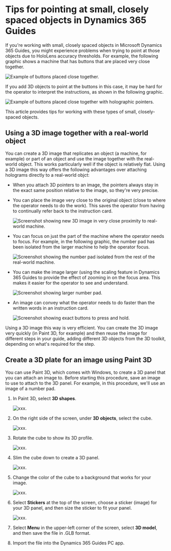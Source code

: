 

# Tips for pointing at small, closely spaced objects in Dynamics 365 Guides

If you're working with small, closely spaced objects in Microsoft Dynamics 365 Guides, you might experience problems when trying to point at those objects due to HoloLens accuracy thresholds. For example, the following graphic shows a machine that has buttons that are placed very close together.

![Example of buttons placed close together.](media/small-holograms-example.jpg "Example of buttons placed close together")

If you add 3D objects to point at the buttons in this case, it may be hard for the operator to interpret the instructions, as shown in the following graphic.

![Example of buttons placed close together with holographic pointers.](media/small-holograms-example-with-pointers.jpg "Example of buttons placed close together with holographic pointers")

This article provides tips for working with these types of small, closely-spaced objects.

## Using a 3D image together with a real-world object

You can create a 3D image that replicates an object (a machine, for example) or part of an object and use the image together with the real-world object. This works particularly well if the object is relatively flat. Using a 3D image this way offers the following advantages over attaching holograms directly to a real-world objct:

- When you attach 3D pointers to an image, the pointers always stay in the exact same position relative to the image, so they're very precise.     

- You can place the image very close to the original object (close to where the operator needs to do the work). This saves the operator from having to continually refer back to the instruction card. 

    ![Screenshot showing new 3D image in very close proximity to real-world machine.](media/small-holograms-precision.jpg "Screenshot showing new 3D image in very close proximity to real-world machine")

- You can focus on just the part of the machine where the operator needs to focus. For example, in the following graphic, the number pad has been isolated from the larger machine to help the operator focus.

    ![Screenshot showing the number pad isolated from the rest of the real-world machine.](media/small-holograms-focus.jpg "Screenshot showing the number pad isolated from the rest of the real-world machine")

- You can make the image larger (using the scaling feature in Dynamics 365 Guides to provide the effect of zooming in on the focus area. This makes it easier for the operator to see and understand.
    
    ![Screenshot showing larger number pad.](media/small-holograms-zoom.jpg "Screenshot showing larger number pad")

- An image can convey what the operator needs to do faster than the written words in an instruction card. 

    ![Screenshot showing exact buttons to press and hold.](media/small-holograms-efficiency.jpg "Screenshot showing exact buttons to press and hold")

Using a 3D image this way is very efficient. You can create the 3D image very quickly (in Paint 3D, for example) and then reuse the image for different steps in your guide, adding different 3D objects from the 3D toolkit, depending on what's required for the step.  

## Create a 3D plate for an image using Paint 3D 

You can use Paint 3D, which comes with Windows, to create a 3D panel that you can attach an image to. Before starting this procedure, save an image to use to attach to the 3D panel. For example, in this procedure, we'll use an image of a number pad. 

1. In Paint 3D, select **3D shapes**.

     ![xxx.](media/Paint-3D-shapes.jpg "xxx")
    
2. On the right side of the screen, under **3D objects**, select the cube.

    ![xxx.](media/Paint-3D-select-cube.jpg "xxx")
    
3. Rotate the cube to show its 3D profile.

   ![xxx.](media/Paint-3D-rotate-cube.jpg "xxx")
    
4. Slim the cube down to create a 3D panel.

    ![xxx.](media/Paint-3D-slim-cube.jpg "xxx")
    
5. Change the color of the cube to a background that works for your image.

    ![xxx.](media/Paint-3D-edit-color.jpg "xxx")
    
6. Select **Stickers** at the top of the screen, choose a sticker (image) for your 3D panel, and then size the sticker to fit your panel. 

    ![xxx.](media/Paint-3D-stickers.jpg "xxx")
    
7. Select **Menu** in the upper-left corner of the screen, select **3D model**, and then save the file in .GLB format.

8. Import the file into the Dynamics 365 Guides PC app. 


